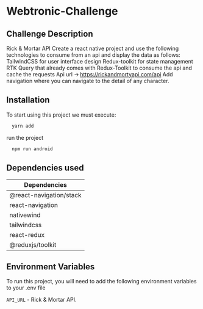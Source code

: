 
# Webtronic-Challenge

## Challenge Description

Rick & Mortar API 
Create a react native project and use the following technologies to consume from an api and display the data as follows: 
TailwindCSS for user interface design 
Redux-toolkit for state management 
RTK Query that already comes with Redux-Toolkit to consume the api and cache the requests 
Api url -> https://rickandmortyapi.com/api
Add navigation where you can navigate to the detail of any character. 

## Installation

To start using this project we must execute:

```bash
  yarn add
```

run the project   

```bash
  npm run android
```
## Dependencies used

| Dependencies               |
| -------------------------- |
| @react-navigation/stack | 
| react-navigation | 
| nativewind | 
| tailwindcss | 
| react-redux | 
| @reduxjs/toolkit |


## Environment Variables

To run this project, you will need to add the following environment variables to your .env file


`API_URL` - Rick & Mortar API.


